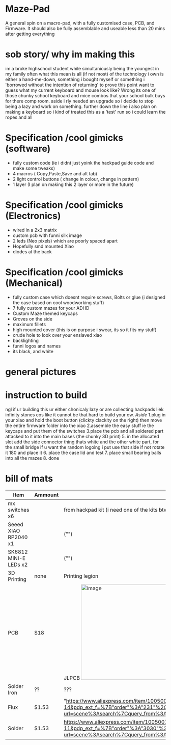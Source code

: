 # Maze-Pad
A general spin on a macro-pad, with a fully customised case, PCB, and Firmware. It should also be fully assemblable and useable less than 20 mins after getting everything

# sob story/ why im making this
im a broke highschool student while simultaniously being the youngest in my family often what this mean is all  (if not most) of the technology i own is either a hand-me-down, something i bought myself or something i 'borrowed without the intention of returning' to prove this point want to guess what my current keyboard and mouse look like? Wrong its one of those chunky school keyboard and mice combos that your school bulk buys for there comp room. aside i rly needed an upgrade so i decide to stop being a lazy and work on something. further down the line i also plan on making a keyboard so i kind of treated this as a 'test' run so i could learn the ropes and all

# Specification /cool gimicks (software)
- fully custom code (ie i didnt just yoink the hackpad guide code and make some tweaks)
- 4 macros ( Copy,Paste,Save and alt tab)
- 2 light control buttons ( change in colour, change in pattern)
- 1 layer (I plan on making this 2 layer or more in the future)

 # Specification /cool gimicks (Electronics)
  - wired in a 2x3 matrix
  - custom pcb with funni silk image
  - 2 leds (Neo pixels) which are poorly spaced apart
  - Hopefully smd mounted Xiao
  - diodes at the back

# Specification /cool gimicks (Mechanical)
- fully custom case which doesnt require screws, Bolts or glue (i designed the case based on cool woodworking stuff)
- 7 fully custom mazes for your ADHD
- Custom Maze themed keycaps
- Groves on the side
- maximum fillets
- high mounted cover (this is on purpose i swear, its so it fits my stuff)
- crude hole to look over your enslaved xiao
- backlighting
- funni logos and names
- its black, and white

# general pictures


# instruction to build
ngl if ur building this ur either chonicaly lazy or are collecting hackpads liek infinity stones cos like it cannot be that hard to build your ow. *Aside*
1.plug in your xiao and hold the boot button (clickty clackity on the right) then move the entire firmware folder into the xiao
2.assemble the easy stuff ie the keycaps and put them of the switches
3.place the pcb and all soldered part attacked to it into the main bases (the chunky 3D print)
5. in the allocated slot add the side connector thing thats white and the other white part, for the small bridge if u want the random logoing i put use that side if not rotate it 180 and place it
6. place the case lid and test
7. place small bearing balls into all the mazes
8. done


# bill of mats

| Item | Ammount |From where|
| ------------- | ------------- |----------|
|  mx switches x6  |  |from hackpad kit (i need one of the kits btw)|
|Seeed XIAO RP2040 x1 ||("")|
|SK6812 MINI-E LEDs x2 ||("")|
|3D Printing| none|Printing legion|
|PCB|$18|JLPCB <img width="500" height="300" alt="image" src="https://github.com/user-attachments/assets/984df046-567e-444d-95e3-150a55261df8" /> |
|Solder Iron|??|???|
|Flux|$1.53|"https://www.aliexpress.com/item/1005008783332875.html?spm=a2g0o.productlist.main.15.eab81f2bCFhjVT&algo_pvid=45cc1b00-6bcf-43ca-b888-5c4e79205a33&algo_exp_id=45cc1b00-6bcf-43ca-b888-5c4e79205a33-14&pdp_ext_f=%7B"order"%3A"231"%2C"eval"%3A"1"%7D&pdp_npi=4%40dis%21AUD%217.41%211.53%21%21%2134.52%217.16%21%40212e508d17522305550312149ef5c6%2112000046648707772%21sea%21AU%210%21ABX&curPageLogUid=8c35HYaTwcCc&utparam-url=scene%3Asearch%7Cquery_from%3A"|
|Solder|$1.53| https://www.aliexpress.com/item/1005007703287757.html?spm=a2g0o.productlist.main.12.65f06325LWNWpv&algo_pvid=0f0b2a51-30e8-41ca-9b4d-5341719839aa&algo_exp_id=0f0b2a51-30e8-41ca-9b4d-5341719839aa-11&pdp_ext_f=%7B"order"%3A"3030"%2C"eval"%3A"1"%7D&pdp_npi=4%40dis%21AUD%216.45%211.53%21%21%2130.03%217.13%21%400b1bf20817522311015765496e776c%2112000041915671265%21sea%21AU%210%21ABX&curPageLogUid=g3sCp5CWQzIl&utparam-url=scene%3Asearch%7Cquery_from%3A|
